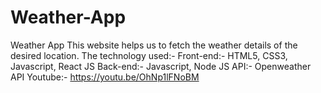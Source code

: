# Weather-App
Weather App This website helps us to fetch the weather details of the desired location.  The technology used:-  Front-end:- HTML5, CSS3, Javascript, React JS  Back-end:- Javascript, Node JS  API:- Openweather API  Youtube:- https://youtu.be/OhNp1lFNoBM 
